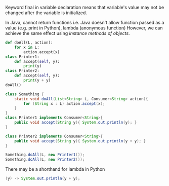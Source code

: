 Keyword final in variable declaration means that variable's value may not be changed after the variable is initialized.

In Java, cannot return functions i.e. Java doesn't allow function passed as a value (e.g. print in Python), lambda (anonymous function)
However, we can achieve the same effect using *instance methods of objects*.

```python
def doAll(L, action):
    for x in L:
        action.accept(x)
class Printer1:
    def accept(self, y):
        print(y)
class Printer2:
    def accept(self, y):
        print(y + y)
doAll()
```

```java
class Something {
    static void doAll(List<String> L, Consumer<String> action){
        for (String x : L) action.accept(x);
    }
}
class Printer1 implements Consumer<String>{
    public void accept(String y){ System.out.println(y); }
}

class Printer2 implements Consumer<String>{
    public void accept(String y){ System.out.println(y + y); }
}

Something.doAll(L, new Printer1());
Something.doAll(L, new Printer2());
```

There may be a shorthand for lambda in Python
```java
(y) -> System.out.println(y + y);
```
